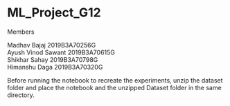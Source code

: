 # ML_Project_G12

Members

Madhav Bajaj 2019B3A70256G <br /> 
Ayush Vinod Sawant 2019B3A70615G <br />
Shikhar Sahay 2019B3A70798G <br />
Himanshu Daga 2019B3A70320G <br />

Before running the notebook to recreate the experiments, unzip the dataset folder and place the notebook and the unzipped Dataset folder in the same directory.
